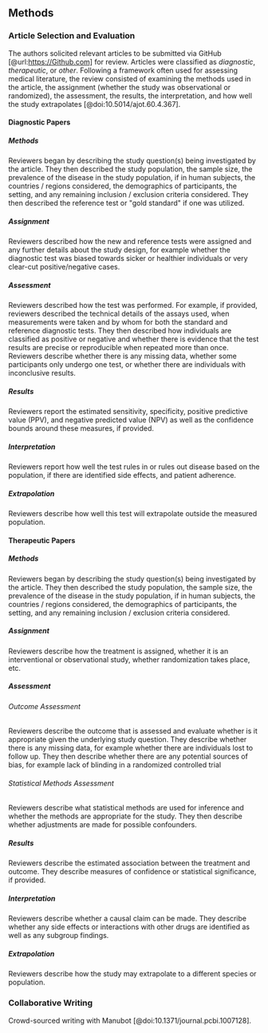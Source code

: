 ## Methods

### Article Selection and Evaluation

The authors solicited relevant articles to be submitted via GitHub [@url:https://Github.com] for review. Articles were classified as _diagnostic_, _therapeutic_, or _other_. Following a framework often used for assessing medical literature, the review consisted of examining the methods used in the article, the assignment (whether the study was observational or randomized), the assessment, the results, the interpretation, and how well the study extrapolates [@doi:10.5014/ajot.60.4.367]. 

#### Diagnostic Papers

##### Methods 

Reviewers began by describing the study question(s) being investigated by the article. They then described the study population, the sample size, the prevalence of the disease in the study population, if in human subjects, the countries / regions considered, the demographics of participants, the setting, and any remaining inclusion / exclusion criteria considered. They then described the reference test or "gold standard" if one was utilized. 

##### Assignment

Reviewers described how the new and reference tests were assigned and any further details about the study design, for example whether the diagnostic test was biased towards sicker or healthier individuals or very clear-cut positive/negative cases.

##### Assessment

Reviewers described how the test was performed. For example, if provided, reviewers described the technical details of the assays used, when measurements were taken and by whom for both the standard and reference diagnostic tests. They then described how individuals are classified as positive or negative and whether there is evidence that the test results are precise or reproducible when repeated more than once. Reviewers describe whether there is any missing data, whether some participants only undergo one test, or whether there are individuals with inconclusive results. 

##### Results

Reviewers report the estimated sensitivity, specificity, positive predictive value (PPV), and negative predicted value (NPV) as well as the confidence bounds around these measures, if provided.

##### Interpretation

Reviewers report how well the test rules in or rules out disease based on the population, if there are identified side effects, and patient adherence.

##### Extrapolation

Reviewers describe how well this test will extrapolate outside the measured population.

#### Therapeutic Papers

##### Methods 

Reviewers began by describing the study question(s) being investigated by the article. They then described the study population, the sample size, the prevalence of the disease in the study population, if in human subjects, the countries / regions considered, the demographics of participants, the setting, and any remaining inclusion / exclusion criteria considered. 

##### Assignment

Reviewers describe how the treatment is assigned, whether it is an interventional or observational study, whether randomization takes place, etc.

##### Assessment

###### Outcome Assessment

Reviewers describe the outcome that is assessed and evaluate whether is it appropriate given the underlying study question. They describe whether there is any missing data, for example whether there are individuals lost to follow up. They then describe whether there are any potential sources of bias, for example lack of blinding in a randomized controlled trial

###### Statistical Methods Assessment

Reviewers describe what statistical methods are used for inference and whether the methods are appropriate for the study. They then describe whether adjustments are made for possible confounders.

##### Results

Reviewers describe the estimated association between the treatment and outcome. They describe measures of confidence or statistical significance, if provided.

##### Interpretation

Reviewers describe whether a causal claim can be made. They describe whether any side effects or interactions with other drugs are identified as well as any subgroup findings.

##### Extrapolation

Reviewers describe how the study may extrapolate to a different species or population.

### Collaborative Writing

Crowd-sourced writing with Manubot [@doi:10.1371/journal.pcbi.1007128].
